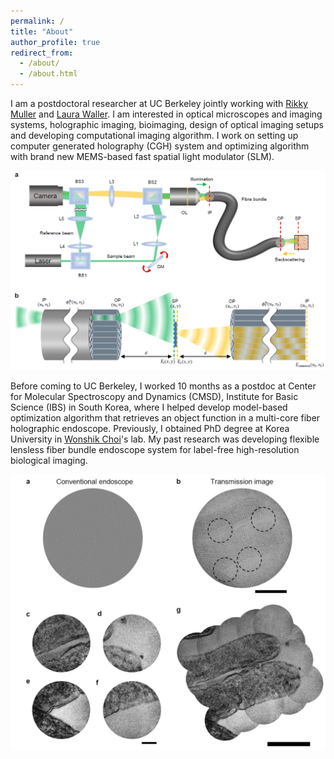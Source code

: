 ```yaml
---
permalink: /
title: "About"
author_profile: true
redirect_from: 
  - /about/
  - /about.html
---
```


I am a postdoctoral researcher at UC Berkeley jointly working with [Rikky Muller](https://www.rikkymuller.com) and [Laura Waller](https://www.laurawaller.com). I am interested in optical microscopes and imaging systems, holographic imaging, bioimaging, design of optical imaging setups and developing computational imaging algorithm. I work on setting up computer generated holography (CGH) system and optimizing algorithm with brand new MEMS-based fast spatial light modulator (SLM).

![setup_scheme](https://github.com/munkyuK/munkyuK.github.io/blob/master/images/setup_scheme.png?raw=true)

Before coming to UC Berkeley, I worked 10 months as a postdoc at Center for Molecular Spectroscopy and Dynamics (CMSD), Institute for Basic Science (IBS) in South Korea, where I helped develop model-based optimization algorithm that retrieves an object function in a multi-core fiber holographic endoscope. Previously, I obtained PhD degree at Korea University in [Wonshik Choi](https://www.bioimaging.korea.ac.kr/)'s lab. My past research was developing flexible lensless fiber bundle endoscope system for label-free high-resolution biological imaging.

![bioimaging](https://github.com/munkyuK/munkyuK.github.io/blob/master/images/bioimaging.png?raw=true)

